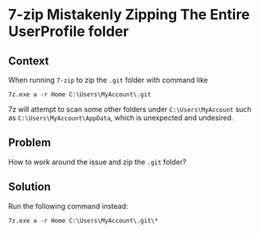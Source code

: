 # 7-zip Mistakenly Zipping The Entire UserProfile folder

## Context

When running `7-zip` to zip the `.git` folder with command like

```
7z.exe a -r Home C:\Users\MyAccount\.git
```

7z will attempt to scan some other folders under `C:\Users\MyAccount` such as `C:\Users\MyAccount\AppData`, which is unexpected and undesired.

## Problem

How to work around the issue and zip the `.git` folder?

## Solution

Run the following command instead:

```
7z.exe a -r Home C:\Users\MyAccount\.git\*
```
